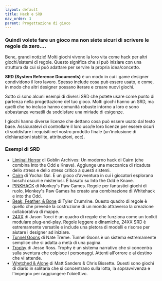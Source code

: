 ```yaml
---
layout: default
title: Hack e SRD
nav_order: 1
parent: Progettazione di gioco
---
```

### Quindi volete fare un gioco ma non siete sicuri di scrivere le regole da zero....
Bene, grandi notizie! Molti giochi vivono la loro vita come hack per altri giochi/sistemi di regole. Questo significa che si può iniziare con una struttura da cui si può adattare per servire la propria idea/concetto.

**SRD (System Reference Documents)** è un modo in cui i game designer condividono il loro lavoro. Spesso include cosa può essere usato, e come, in modo che altri designer possano iterare e creare nuovi giochi.

Sotto ci sono alcuni esempi di diversi SRD che potete usare come punto di partenza nella progettazione del tuo gioco. Molti giochi hanno un SRD, ma quelli che ho incluso hanno comunità robuste intorno a loro e sono abbastanza versatili da soddisfare una miriade di esigenze.

I giochi hanno diverse licenze che dettano cosa può essere usato dal testo base. Assicuratevi di controllare il loro uso/le loro licenze per essere sicuri di soddisfare i requisiti nel vostro prodotto finale (un'inclusione di dichiarazioni stabilite, attribuzioni, ecc).

### Esempi di SRD
- [Liminal Horror](https://goblinarchives.github.io/LiminalHorror/Liminal-Horror-SRD/) di Goblin Archives: Un moderno hack di Cairn (che combina Into the Odd e Knave). Aggiunge una meccanica di ricaduta dello stress e dello stress critico a questi sistemi.
- [Cairn](https://cairnrpg.com/cairn-srd/) di Yochai Gal. È un gioco d'avventura in cui i giocatori esplorano boschi oscuri e misteriosi. È basato su Into the Odd e Knave.
- [PINKHACK](https://monkeys-paw-games.itch.io/pinkhack-srd) di Monkey's Paw Games. Regole per fantastici giochi di ruolo, Monkey's Paw Games ha creato una combinazione di Whitehack e into the Odd.
- [Beak, Feather, & Bone](https://possible-worlds-games.itch.io/bfb-srd) di Tyler Crumrine. Questo quadro di regole è quello che prevede la costruzione di un mondo attraverso la creazione collaborativa di mappe.
- [24XX](https://jasontocci.itch.io/24xx) di Jason Tocci è un quadro di regole che funziona come un toolkit modulare plug-and-play. Regole leggere e dinamiche, 24XX SRD è estremamente versatile e include una pletora di modelli e risorse per aiutare i designer ad iniziare.
- [Tunnel Goons](https://tunnelgoons.com/srd) di Nate Treme. Tunnel Goons è un sistema estremamente semplice che si adatta a metà di una pagina.
- [Trophy](https://trophyrpg.com/system/) di Jesse Ross. Trophy è un sistema narrativo che si concentra sulla sventura che colpisce i personaggi. Attenti all'orrore e al destino che vi attende.
- [Wretched & Alone](https://sealedlibrary.itch.io/wretched-alone-srd) di Matt Sanders & Chris Bissette. Questi sono giochi di diario in solitaria che si concentrano sulla lotta, la sopravvivenza e l'impegno per raggiungere l'obiettivo.
